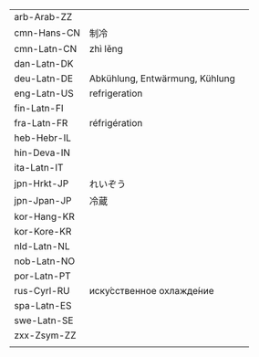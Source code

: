 | | | |
|-|-|-|
| arb-Arab-ZZ |  |  |
| cmn-Hans-CN | 制冷 |  |
| cmn-Latn-CN | zhì lěng |  |
| dan-Latn-DK |  |  |
| deu-Latn-DE | Abkühlung, Entwärmung, Kühlung |  |
| eng-Latn-US | refrigeration |  |
| fin-Latn-FI |  |  |
| fra-Latn-FR | réfrigération |  |
| heb-Hebr-IL |  |  |
| hin-Deva-IN |  |  |
| ita-Latn-IT |  |  |
| jpn-Hrkt-JP | れいぞう |  |
| jpn-Jpan-JP | 冷蔵 |  |
| kor-Hang-KR |  |  |
| kor-Kore-KR |  |  |
| nld-Latn-NL |  |  |
| nob-Latn-NO |  |  |
| por-Latn-PT |  |  |
| rus-Cyrl-RU | иску́сственное охлажде́ние |  |
| spa-Latn-ES |  |  |
| swe-Latn-SE |  |  |
| zxx-Zsym-ZZ |  |  |
|  |  |  |

